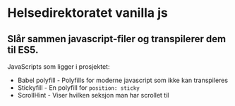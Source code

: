 # Helsedirektoratet vanilla js

## Slår sammen javascript-filer og transpilerer dem til ES5.

JavaScripts som ligger i prosjektet:

- Babel polyfill - Polyfills for moderne javascript som ikke kan transpileres
- Stickyfill - En polyfill for `position: sticky`
- ScrollHint - Viser hvilken seksjon man har scrollet til
